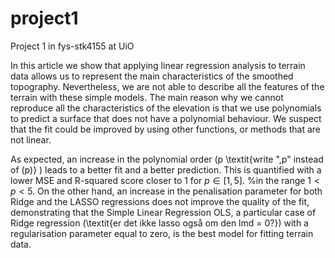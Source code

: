 # project1
Project 1 in fys-stk4155 at UiO

In this article we show that applying linear regression analysis to terrain data allows us to represent the main characteristics of the smoothed topography. Nevertheless, we are not able to describe all the features of the terrain with these simple models. The main reason why we cannot reproduce all the characteristics of the elevation is that we use polynomials to predict a surface that does not have a polynomial behaviour. We suspect that the fit could be improved by using other functions, or methods that are not linear.


As expected, an increase in the polynomial order (p \textit{write ",p" instead of (p)} ) leads to a better fit and a better prediction. This is quantified with a lower MSE and R-squared score closer to 1 for $p \in [1, 5 ]$.
%in the range $1<p<5$. 
On the other hand, an increase in the penalisation parameter for both Ridge and the LASSO regressions does not improve the quality of the fit, demonstrating that the Simple Linear Regression OLS, a particular case of Ridge regression (\textit{er det ikke lasso også om den lmd = 0?}) with a regularisation parameter equal to zero, is the best model for fitting terrain data. 
